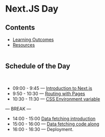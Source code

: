 # Next.JS Day

## Contents

- [Learning Outcomes](./learning-outcomes.md)
- [Resources](./resources.md)
<br /> <br />

## Schedule of the Day
<br />

- 09:00 - 9:45 — [Introduction to Next.js](https://github.com/Rawan96/next-js/blob/master/README.md)
- 9:50 - 10:30 — [Routing with Pages](https://github.com/rehabas/next-js-router)
- 10:30 - 11:30 — [CSS Environment variable](https://hackmd.io/DgNyNZx3Tum71XT1Fu4eRA
)

— BREAK —

- 14:00 - 15:00 [Data fetching introduction](https://docs.google.com/presentation/d/1KCeZjRkh_ZGe_HOmpd53dZ9bGW9P5Zu6DL7xm0rl_Bo/edit?usp=sharing
)
- 15:00 - 16:00 — [Data fetching code along ](https://github.com/LinaYahya/data-fetching)
- 16:00 - 16:30 — Deployment.

